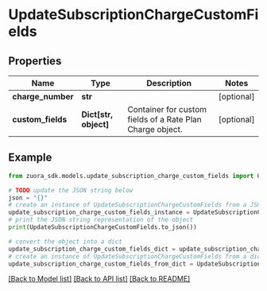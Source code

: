 # UpdateSubscriptionChargeCustomFields


## Properties

Name | Type | Description | Notes
------------ | ------------- | ------------- | -------------
**charge_number** | **str** |  | [optional] 
**custom_fields** | **Dict[str, object]** | Container for custom fields of a Rate Plan Charge object.  | [optional] 

## Example

```python
from zuora_sdk.models.update_subscription_charge_custom_fields import UpdateSubscriptionChargeCustomFields

# TODO update the JSON string below
json = "{}"
# create an instance of UpdateSubscriptionChargeCustomFields from a JSON string
update_subscription_charge_custom_fields_instance = UpdateSubscriptionChargeCustomFields.from_json(json)
# print the JSON string representation of the object
print(UpdateSubscriptionChargeCustomFields.to_json())

# convert the object into a dict
update_subscription_charge_custom_fields_dict = update_subscription_charge_custom_fields_instance.to_dict()
# create an instance of UpdateSubscriptionChargeCustomFields from a dict
update_subscription_charge_custom_fields_from_dict = UpdateSubscriptionChargeCustomFields.from_dict(update_subscription_charge_custom_fields_dict)
```
[[Back to Model list]](../README.md#documentation-for-models) [[Back to API list]](../README.md#documentation-for-api-endpoints) [[Back to README]](../README.md)


